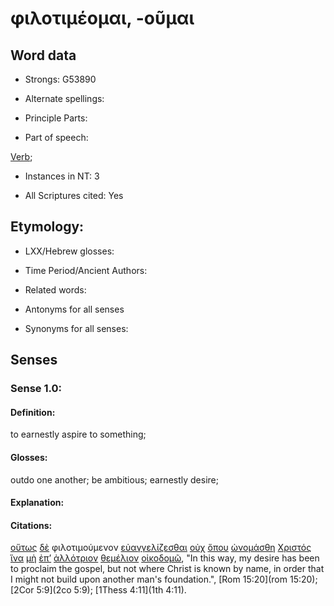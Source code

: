 # φιλοτιμέομαι, -οῦμαι

<!-- Status: S2=NeedsReview -->
<!-- Lexica used for edits: BDAG, FFM, LN, A-S -->

## Word data

* Strongs: G53890

* Alternate spellings:


* Principle Parts: 

* Part of speech: 

[Verb](http://ugg.readthedocs.io/en/latest/verb.html); 

* Instances in NT: 3

* All Scriptures cited: Yes

## Etymology: 

* LXX/Hebrew glosses: 

* Time Period/Ancient Authors: 

* Related words: 

* Antonyms for all senses

* Synonyms for all senses: 

## Senses 

### Sense 1.0:

#### Definition: 

to earnestly aspire to something;

#### Glosses:

outdo one another; be ambitious; earnestly desire;

#### Explanation:

#### Citations:

[οὕτως](../G37790/01.md) [δὲ](../G11610/01.md) φιλοτιμούμενον [εὐαγγελίζεσθαι](../G20970/01.md) [οὐχ](../G37560/01.md) [ὅπου](../G36990/01.md) [ὠνομάσθη](../G36870/01.md) [Χριστός](../G55470/01.md) [ἵνα](../G24430/01.md) [μὴ](../G33610/01.md) [ἐπ’](../G19090/01.md) [ἀλλότριον](../G02450/01.md) [θεμέλιον](../G23100/01.md) [οἰκοδομῶ](../G36180/01.md), "In this way, my desire has been to proclaim the gospel, but not where Christ is known by name, in order that I might not build upon another man's foundation.", [Rom 15:20](rom 15:20);  [2Cor 5:9](2co 5:9);  [1Thess 4:11](1th 4:11). 

